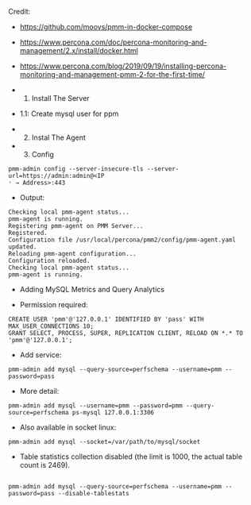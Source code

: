 Credit:
- https://github.com/moovs/pmm-in-docker-compose
- https://www.percona.com/doc/percona-monitoring-and-management/2.x/install/docker.html
- https://www.percona.com/blog/2019/09/19/installing-percona-monitoring-and-management-pmm-2-for-the-first-time/

- 1. Install The Server

- 1.1: Create mysql user for ppm


- 2. Instal The Agent

- 3. Config
```
pmm-admin config --server-insecure-tls --server-url=https://admin:admin@<IP
˓ → Address>:443
```

- Output:
```
Checking local pmm-agent status...
pmm-agent is running.
Registering pmm-agent on PMM Server...
Registered.
Configuration file /usr/local/percona/pmm2/config/pmm-agent.yaml updated.
Reloading pmm-agent configuration...
Configuration reloaded.
Checking local pmm-agent status...
pmm-agent is running.
```

- Adding MySQL Metrics and Query Analytics
+ Permission required:
```
CREATE USER 'pmm'@'127.0.0.1' IDENTIFIED BY 'pass' WITH MAX_USER_CONNECTIONS 10;
GRANT SELECT, PROCESS, SUPER, REPLICATION CLIENT, RELOAD ON *.* TO 'pmm'@'127.0.0.1';
```
+ Add service:
```
pmm-admin add mysql --query-source=perfschema --username=pmm --password=pass
```
+ More detail:
```
pmm-admin add mysql --username=pmm --password=pmm --query-source=perfschema ps-mysql 127.0.0.1:3306
```

+ Also available in socket linux:
```
pmm-admin add mysql --socket=/var/path/to/mysql/socket
```

+ Table statistics collection disabled (the limit is 1000, the actual table count is 2469).
```

pmm-admin add mysql --query-source=perfschema --username=pmm --password=pass --disable-tablestats
```


